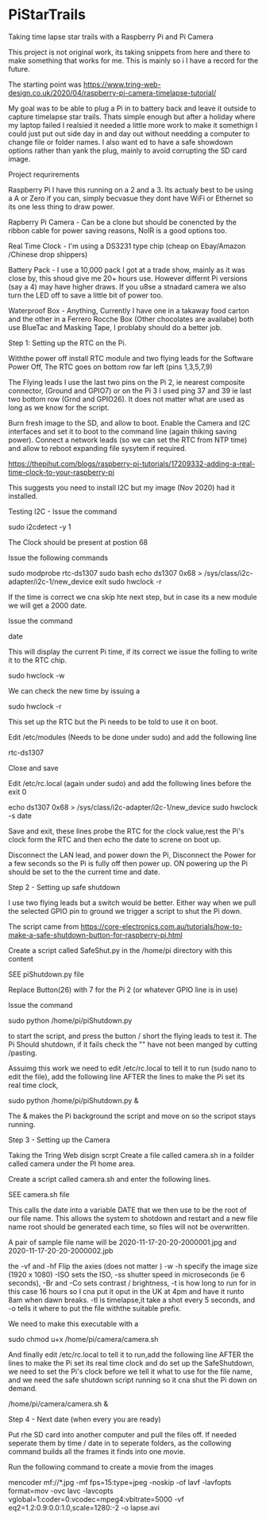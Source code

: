 # PiStarTrails

Taking time lapse star trails with a Raspberry Pi and Pi Camera

This project is not original work, its taking snippets from here and there to make something that works for me.  This is mainly so i I have a record for the future.

The starting point was https://www.tring-web-design.co.uk/2020/04/raspberry-pi-camera-timelapse-tutorial/


My goal was to be able to plug a Pi in to battery back and leave it outside to capture timelapse star trails. Thats simple enough but after a holiday where my laptop failed I realsied it needed a little more work to make it somethign I could just put out side day in and day out without needding a computer to change file or folder names.  I also want ed to have a safe showdown options rather than yank the plug, mainly to avoid corrupting the SD card image.

Project requrirements

Raspberry Pi I have this running on a 2 and a 3.  Its actualy best to be using a A or Zero if you can, simply becvasue they dont have WiFi or Ethernet so its one less thing to draw power.

Rapberry Pi Camera  - Can be a clone but should be conencted by the ribbon cable for power saving reasons, NoIR is a good options too.

Real Time Clock - I'm using a DS3231 type chip (cheap on Ebay/Amazon /Chinese drop shippers)

Battery Pack - I use a 10,000 pack I got at a trade show, mainly as it was close by, this shoud give me 20+ hours use.   However differnt Pi versions (say a 4) may have higher draws.  If you u8se a stnadard camera we also turn the LED off to save a little bit of power too.

Waterproof Box - Anything, Currently I have one in a takaway food carton and the other in a Ferrero Rocche Box (Other chocolates are availabe) both use BlueTac and Masking Tape,  I problaby should do a better job.



Step 1:  Setting up the RTC on the Pi.

Withthe power off install RTC module and two flying leads for the Software Power Off, The RTC goes on bottom row far left (pins 1,3,5,7,9)

The Flying leads I use the last two pins on the Pi 2, ie nearest composite connector, (Ground and GPIO7) or on the Pi 3 I used ping 37 and 39 ie last two bottom row (Grnd and GPIO26). It does not matter what are used as long as we know for the script.


Burn fresh image to the SD, and allow to boot.  Enable the Camera and I2C interfaces and set it to boot to the command line (again thiking saving power).  Connect a network leads (so we can set the RTC from NTP time) and allow to reboot expanding file sysytem if required.

https://thepihut.com/blogs/raspberry-pi-tutorials/17209332-adding-a-real-time-clock-to-your-raspberry-pi

This suggests you need to install I2C but my image (Nov 2020) had it installed.

Testing I2C - Issue the command

  sudo i2cdetect -y 1

The Clock should be present at postion 68


Issue the following commands

  sudo modprobe rtc-ds1307
  sudo bash
  echo ds1307 0x68 > /sys/class/i2c-adapter/i2c-1/new_device
  exit
  sudo hwclock -r

If the time is correct we cna skip hte next step, but in case its a new module we will get a 2000 date.

Issue the command 

  date

This will display the current Pi time, if its correct  we issue the folling to write it to the RTC chip.

  sudo hwclock -w 


We can check the new time by issuing a 

  sudo hwclock -r

This set up the RTC but the Pi needs to be told to use it on boot.

Edit /etc/modules (Needs to be done under sudo) and add the following line

  rtc-ds1307

Close and save

Edit /etc/rc.local (again under sudo) and add the following lines before the exit 0

  echo ds1307 0x68 > /sys/class/i2c-adapter/i2c-1/new_device
  sudo hwclock -s
  date

Save and exit, these lines probe the RTC for the clock value,rest the Pi's clock form the RTC and then echo the date to screne on boot up.

Disconnect the LAN lead, and power down the Pi, Disconnect the Power for a few seconds so the Pi is fully off then power up.  ON powering up the Pi should be set to the the current time and date.


Step 2 - Setting up safe shutdown

I use two flying leads but a switch would be better.   Either way when we pull the selected GPIO pin to ground we trigger a script to shut the Pi down.

The script came from   https://core-electronics.com.au/tutorials/how-to-make-a-safe-shutdown-button-for-raspberry-pi.html

Create a script called SafeShut.py in the /home/pi directory with this content

SEE piShutdown.py file

Replace Button(26) with 7 for the Pi 2 (or whatever GPIO line is in use)

Issue the command 

  sudo python /home/pi/piShutdown.py
  
to start the script, and press the button / short the flying leads to test it.  The Pi Should shutdown, if it fails check the "" have not been manged by cutting /pasting.




Assuimg this work we need to edit /etc/rc.local to tell it to run (sudo nano to edit the file), add the following line AFTER the lines to make the Pi set its real time clock,  

  sudo python /home/pi/piShutdown.py &
  
The & makes the Pi background the script and move on so the scripot stays running.



Step 3 - Setting up the Camera

Taking the Tring Web disign scrpt Create a file called camera.sh in a foilder called camera under the PI home area.


Create a script called camera.sh and enter the following lines.

SEE camera.sh file

This calls the date into a variable DATE that we then use to be the root of our file name.   This allows the system to shotdown and restart and a new file name root should be generated each time, so files will not be overwritten.

A pair of sample file name will be 2020-11-17-20-20-2000001.jpg and 2020-11-17-20-20-2000002.jpb

the -vf and -hf Flip the axies (does not matter ) -w -h specify the image size (1920 x 1080) -ISO sets the ISO, -ss shutter speed in microseconds (ie 6 seconds), -Br and -Co sets contrast / brightness, -t is how long to run for in this case 16 hours so I cna put it oput in the UK at 4pm and have it runto 8am when dawn breaks. -tl is timelapse,it take a shot every 5 seconds, and -o tells it where to put the file withthe suitable prefix.


We need to make this executable with a

sudo chmod u+x /home/pi/camera/camera.sh

And finally edit /etc/rc.local to tell it to run,add the following line AFTER the lines to make the Pi set its real time clock and do set up the SafeShutdown, we need to  set the Pi's clock  before we tell  it what to use for the file name, and we need the safe shutdown script running so it cna shut the Pi down on demand.

  /home/pi/camera/camera.sh & 




Step 4 - Next date (when every you are ready) 

Put rhe SD card into another computer and pull the files off.  If needed seperate them by time / date in to seperate folders, as the collowing command builds all the frames it finds into one movie.

Run the following command to create a movie from the images


  mencoder mf://*.jpg -mf fps=15:type=jpeg -noskip -of lavf -lavfopts format=mov -ovc lavc -lavcopts vglobal=1:coder=0:vcodec=mpeg4:vbitrate=5000 -vf eq2=1.2:0.9:0.0:1.0,scale=1280:-2 -o lapse.avi














